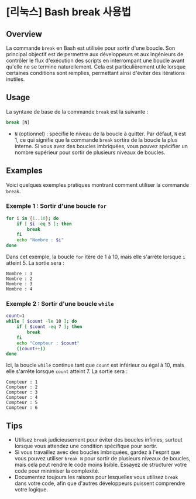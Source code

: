# [리눅스] Bash break 사용법

## Overview
La commande `break` en Bash est utilisée pour sortir d'une boucle. Son principal objectif est de permettre aux développeurs et aux ingénieurs de contrôler le flux d'exécution des scripts en interrompant une boucle avant qu'elle ne se termine naturellement. Cela est particulièrement utile lorsque certaines conditions sont remplies, permettant ainsi d'éviter des itérations inutiles.

## Usage
La syntaxe de base de la commande `break` est la suivante :

```bash
break [N]
```

- `N` (optionnel) : spécifie le niveau de la boucle à quitter. Par défaut, `N` est 1, ce qui signifie que la commande `break` sortira de la boucle la plus interne. Si vous avez des boucles imbriquées, vous pouvez spécifier un nombre supérieur pour sortir de plusieurs niveaux de boucles.

## Examples
Voici quelques exemples pratiques montrant comment utiliser la commande `break`.

### Exemple 1 : Sortir d'une boucle `for`
```bash
for i in {1..10}; do
    if [ $i -eq 5 ]; then
        break
    fi
    echo "Nombre : $i"
done
```
Dans cet exemple, la boucle `for` itère de 1 à 10, mais elle s'arrête lorsque `i` atteint 5. La sortie sera :
```
Nombre : 1
Nombre : 2
Nombre : 3
Nombre : 4
```

### Exemple 2 : Sortir d'une boucle `while`
```bash
count=1
while [ $count -le 10 ]; do
    if [ $count -eq 7 ]; then
        break
    fi
    echo "Compteur : $count"
    ((count++))
done
```
Ici, la boucle `while` continue tant que `count` est inférieur ou égal à 10, mais elle s'arrête lorsque `count` atteint 7. La sortie sera :
```
Compteur : 1
Compteur : 2
Compteur : 3
Compteur : 4
Compteur : 5
Compteur : 6
```

## Tips
- Utilisez `break` judicieusement pour éviter des boucles infinies, surtout lorsque vous attendez une condition spécifique pour sortir.
- Si vous travaillez avec des boucles imbriquées, gardez à l'esprit que vous pouvez utiliser `break N` pour sortir de plusieurs niveaux de boucles, mais cela peut rendre le code moins lisible. Essayez de structurer votre code pour minimiser la complexité.
- Documentez toujours les raisons pour lesquelles vous utilisez `break` dans votre code, afin que d'autres développeurs puissent comprendre votre logique.